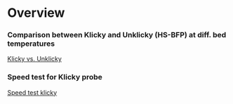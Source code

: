 # Overview

### Comparison between Klicky and Unklicky (HS-BFP) at diff. bed temperatures
[Klicky vs. Unklicky](https://github.com/a-maze-1ng/Klicky-vs.-Unklicky/blob/main/articles/Klicky-vs.-Unklicky.md)

### Speed test for Klicky probe
[Speed test klicky](https://github.com/a-maze-1ng/Klicky-vs.-Unklicky/blob/main/articles/speed_test.md)
